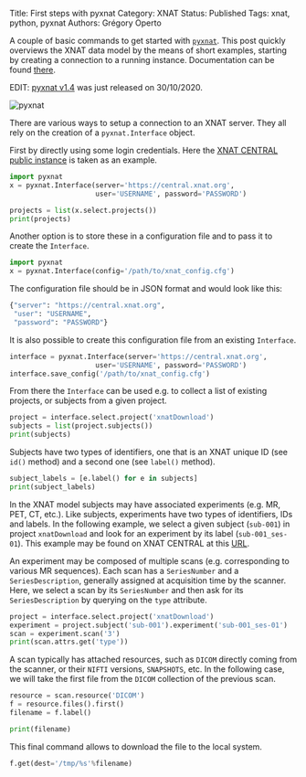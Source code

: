 Title: First steps with pyxnat
Category: XNAT
Status: Published
Tags: xnat, python, pyxnat
Authors: Grégory Operto


A couple of basic commands to get started with [`pyxnat`](http://github.com/pyxnat/pyxnat). This post quickly overviews the XNAT data model by the means of short examples, starting by creating a connection to a running instance. Documentation can be found [there](http://pyxnat.github.io/pyxnat).


EDIT: [pyxnat v1.4](https://github.com/pyxnat/pyxnat) was just released on 30/10/2020.

![pyxnat](https://camo.githubusercontent.com/2e7e1dfeccd9c81c4ddbf645da3d5079bc522c6b56039cdc003c899256227e63/68747470733a2f2f6769746c61622e636f6d2f786772672f747765657469742f2d2f7261772f6d61737465722f7265736f75726365732f3030382d7079786e61742d76312e342e6769663f696e6c696e653d66616c7365)

<!-- PELICAN_END_SUMMARY -->

There are various ways to setup a connection to an XNAT server. They all
rely on the creation of a `pyxnat.Interface` object.

First by directly using some login credentials. Here the [XNAT CENTRAL public
instance](https://central.xnat.org) is taken as an example.

```python
import pyxnat
x = pyxnat.Interface(server='https://central.xnat.org',
                     user='USERNAME', password='PASSWORD')

projects = list(x.select.projects())
print(projects)
```

Another option is to store these in a configuration file and to pass it
to create the `Interface`.

```python
import pyxnat
x = pyxnat.Interface(config='/path/to/xnat_config.cfg')
```

The configuration file should be in JSON format and would look like this:

```python
{"server": "https://central.xnat.org",
 "user": "USERNAME",
 "password": "PASSWORD"}
```

It is also possible to create this configuration file from an existing `Interface`.

```python
interface = pyxnat.Interface(server='https://central.xnat.org',
                     user='USERNAME', password='PASSWORD')
interface.save_config('/path/to/xnat_config.cfg')
```



From there the `Interface` can be used e.g. to collect a list of existing
projects, or subjects from a given project.

```python
project = interface.select.project('xnatDownload')
subjects = list(project.subjects())
print(subjects)
```

Subjects have two types of identifiers, one that is an XNAT unique ID (see `id()` method) and a second one (see `label()` method).

```python
subject_labels = [e.label() for e in subjects]
print(subject_labels)
```

In the XNAT model subjects may have associated experiments (e.g. MR, PET, CT, etc.). Like subjects, experiments have two types of identifiers, IDs and labels. In the following example, we select a given subject (`sub-001`) in project `xnatDownload` and look for an experiment by its label (`sub-001_ses-01`). This example may be found on XNAT CENTRAL at this [URL](https://central.xnat.org/app/action/DisplayItemAction/search_element/xnat%3AmrSessionData/search_field/xnat%3AmrSessionData.ID/search_value/CENTRAL_E74609/popup/false/project/xnatDownload).

An experiment may be composed of multiple scans (e.g. corresponding to various MR sequences). Each scan has a `SeriesNumber` and a `SeriesDescription`, generally assigned at acquisition time by the scanner.
Here, we select a scan by its `SeriesNumber` and then ask for its `SeriesDescription` by querying on the `type` attribute.

```python
project = interface.select.project('xnatDownload')
experiment = project.subject('sub-001').experiment('sub-001_ses-01')
scan = experiment.scan('3')
print(scan.attrs.get('type'))
```

A scan typically has attached resources, such as `DICOM` directly coming from the scanner, or their `NIFTI` versions, `SNAPSHOTS`, etc. In the following case, we will take the first file from the `DICOM` collection of the previous
scan.

```python
resource = scan.resource('DICOM')
f = resource.files().first()
filename = f.label()

print(filename)
```

This final command allows to download the file to the local system.

```python
f.get(dest='/tmp/%s'%filename)
```
